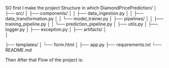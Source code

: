SO first I make the project Structure in which 
DiamondPricePrediction/
│
├── src/
│   ├── components/
│   │   ├── data_ingestion.py
│   │   ├── data_transformation.py
│   │   └── model_trainer.py
│   ├── pipelines/
│   │   ├── training_pipeline.py
│   │   └── prediction_pipeline.py
│   ├── utils.py
│   ├── logger.py
│   ├── exception.py
│
├── artifacts/
│   
│
 
├── templates/
│   └── form.html
│
├── app.py
├── requirements.txt
└── README.md


Then After that Flow of the project is:

